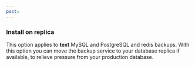 ```yaml
---
post: 
---
```


### Install on replica

This option applies to **text** MySQL and PostgreSQL and redis backups. With this option you can move the backup service to your database replica if available, to relieve pressure from your production database. 




